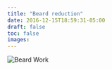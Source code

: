 ```yaml
---
title: "Beard reduction"
date: 2016-12-15T18:59:31-05:00
draft: false
toc: false
images: 
---
```

![Beard Work](drew-beard.jpg)
